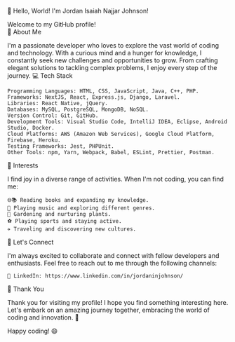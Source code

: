 👋 Hello, World! I'm Jordan Isaiah Najjar Johnson!

Welcome to my GitHub profile!  
🌟 About Me

I'm a passionate developer who loves to explore the vast world of coding and technology. With a curious mind and a hunger for knowledge, I constantly seek new challenges and opportunities to grow. From crafting elegant solutions to tackling complex problems, I enjoy every step of the journey.
💻 Tech Stack

    Programming Languages: HTML, CSS, JavaScript, Java, C++, PHP.
    Frameworks: NextJS, React, Express.js, Django, Laravel.
    Libraries: React Native, jQuery.
    Databases: MySQL, PostgreSQL, MongoDB, NoSQL.
    Version Control: Git, GitHub.
    Development Tools: Visual Studio Code, IntelliJ IDEA, Eclipse, Android Studio, Docker.
    Cloud Platforms: AWS (Amazon Web Services), Google Cloud Platform, Firebase, Heroku.
    Testing Frameworks: Jest, PHPUnit.
    Other Tools: npm, Yarn, Webpack, Babel, ESLint, Prettier, Postman.

🌈 Interests

I find joy in a diverse range of activities. When I'm not coding, you can find me:

    🌐📚 Reading books and expanding my knowledge.
    🎸 Playing music and exploring different genres.
    🌱 Gardening and nurturing plants.
    ⚽️ Playing sports and staying active.
    ✈️ Traveling and discovering new cultures.

🤝 Let's Connect

I'm always excited to collaborate and connect with fellow developers and enthusiasts. Feel free to reach out to me through the following channels:

    💼 LinkedIn: https://www.linkedin.com/in/jordaninjohnson/

🙏 Thank You

Thank you for visiting my profile! I hope you find something interesting here. Let's embark on an amazing journey together, embracing the world of coding and innovation. 🚀

Happy coding! 😄

